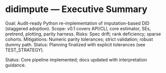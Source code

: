 ﻿# didimpute — Executive Summary
Goal: Audit-ready Python re-implementation of imputation-based DID (staggered adoption).
Scope: v0.1 covers API/CLI, core estimator, SEs, pretrend, plotting, parity harness.
Risks: Spec drift; rank deficiency; sparse cohorts.
Mitigations: Numeric parity tolerances; strict validation; robust dummy path.
Status: Planning finalized with explicit tolerances (see TEST_STRATEGY).

Status: Core pipeline implemented; docs updated with interpretation guidance.

